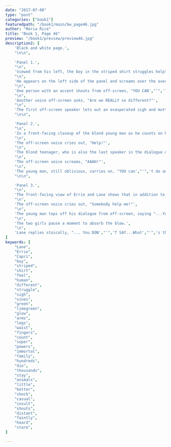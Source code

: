 ```yaml
---
date: "2017-07-08"
type: "post"
categories: ["book1"]
featuredpath: "/book1/main/bw_page46.jpg"
author: "Maria Rice"
title: "Book 1, Page 46"
preview: "/book1/preview/preview46.jpg"
description2: [
    'Black and white page.',
    "\n\n",
    
    'Panel 1.',
    "\n",
    'Viewed from his left, the boy in the striped shirt struggles helplessly against dozens of glowing vines, which now have him caught by the arms, legs, and waist.',
    "\n",
    'He appears on the left side of the panel and screams over the overpowering rustling of the branches, "AAAH!"',
    "\n",
    'One person with an accent shouts from off-screen, "YOU CAN',"'",'T POSSIBLY KNOW HOW I FEEL! You',"'",'re a HUMAN!"',
    "\n",
    'Another voice off-screen asks, "Are we REALLY so different?"',
    "\n",
    'The first off-screen speaker lets out an exasperated sigh and mutters, "Alright..."',
    "\n\n",

    'Panel 2.',
    "\n",
    'In a front-facing closeup of the blond young man as he counts on his fingers, off-screen cries for help go unheard.',
    "\n", 
    'The off-screen voice cries out, "Help!"',
    "\n",
    'The blond teenager, who is also the last speaker in the dialogue of the previous panel, continues in his usual accent, "Morphics have SUPER POWERS. We',"'",'re IMMORTAL. We call each other family and there',"'",'s HUNDREDS of THOUSANDS of us--"',
    "\n",
    'The off-screen voice screams, "AAAH!"',
    "\n",
    'The young man, still oblivious, carries on, "YOU can',"'",'t do anything! You',"'",'ll die and STAY dead!"',
    "\n\n",

    'Panel 3.',
    "\n",
    'The front-facing view of Errie and Lane shows that in addition to them not hearing the off-screen cries for help either, their widened eyes give away their struggle to hold their composure as they listen to the young man',"'",'s casually insulting lecture.',
    "\n",
    'The off-screen voice cries out, "Somebody help me!"',
    "\n",
    'The young man tops off his dialogue from off-screen, saying "...You',"'",'re little better than ANIMALS, really."',
    "\n",
    'The two girls pause a moment to absorb the blow.',
    "\n",
    'Lane replies stoically, "... You DON',"'",'T SAY...What',"'",'s this about SUPER POWERS?"', 
]
keywords: [
    "Lane",
    "Errie",
    "Capri",
    "boy",
    "striped",
    "shirt",
    "feel",
    "human",
    "different",
    "struggle",
    "sigh",
    "vines",
    "green",
    "limegreen",
    "glow",
    "arms",
    "legs",
    "waist",
    "fingers",
    "count",
    "super",
    "powers",
    "immortal",
    "family",
    "hundreds",
    "die",
    "thousands",
    "stay",
    "animals",
    "little",
    "better",
    "shock",
    "casual",
    "insult",
    "shouts",
    "distant",
    "faintly",
    "heard",
    "stare",
]

---
```

